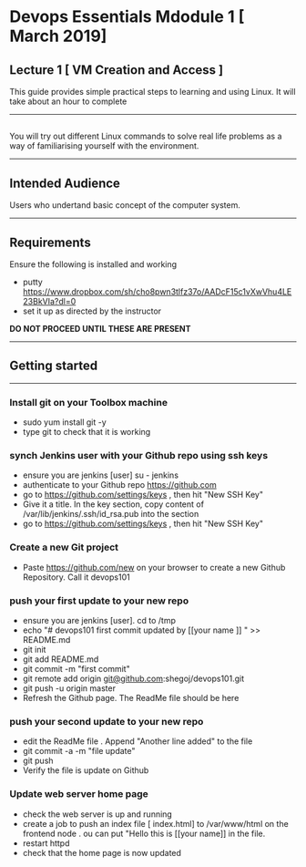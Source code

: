 #  Devops Essentials Mdodule 1 [ March 2019]

## Lecture 1 [ VM Creation and Access ]

This guide provides simple practical steps to learning and using Linux. It will take about an hour to complete

---

## 

You will try out different Linux commands to  solve real life problems as a way of familiarising yourself with the environment.

---

## Intended Audience

Users who undertand basic concept of the computer system.

---

## Requirements

Ensure the following is installed and working

- putty https://www.dropbox.com/sh/cho8pwn3tlfz37o/AADcF15c1vXwVhu4LE23BkVIa?dl=0 
- set it up as directed by the instructor

**DO NOT PROCEED UNTIL THESE ARE PRESENT**

---

## Getting started

---

###  Install git on your Toolbox machine

- sudo yum install git -y
- type git to check that it is working

###  synch Jenkins user with your Github repo using ssh keys

- ensure you are jenkins [user]  su - jenkins
- authenticate to your Github  repo https://github.com 
- go to https://github.com/settings/keys , then hit "New SSH Key"
- Give it a title. In the key section, copy  content of /var/lib/jenkins/.ssh/id_rsa.pub into the section
- go to https://github.com/settings/keys , then hit "New SSH Key"


###  Create a new Git project 
- Paste  https://github.com/new on your browser to create a new Github Repository. Call it devops101
 

###  push your first update to your new repo
- ensure you are jenkins [user]. cd to /tmp
- echo "# devops101 first commit updated by [[your name ]] " >> README.md
- git init
- git add README.md
- git commit -m "first commit"
- git remote add origin git@github.com:shegoj/devops101.git
- git push -u origin master
- Refresh the Github page. The ReadMe file should be here 


###  push your second update to your new repo
- edit the ReadMe file . Append "Another line added" to the file
- git commit -a -m "file update"
- git push
- Verify the file is update on Github


###  Update web server home page
- check the web server is up and running 
- create a job to push an index file [ index.html]  to /var/www/html on the frontend node . ou can put "Hello this is [[your name]]  in the file.
- restart httpd
- check that the home page is now updated



